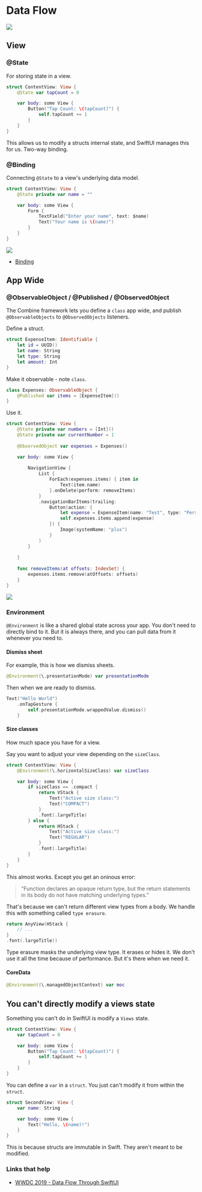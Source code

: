 # Data Flow

![](images/dataflow.png)

## View

### @State

For storing state in a view.

```swift
struct ContentView: View {
    @State var tapCount = 0

    var body: some View {
        Button("Tap Count: \(tapCount)") {
            self.tapCount += 1
        }
    }
}
```

This allows us to modify a structs internal state, and SwiftUI manages this for us. Two-way binding.

### @Binding

Connecting `@State` to a view's underlying data model.

```swift
struct ContentView: View {
    @State private var name = ""

    var body: some View {
        Form {
            TextField("Enter your name", text: $name)
            Text("Your name is \(name)")
        }
    }
}
```

![](images/bindstate.gif)

- [Binding](https://www.hackingwithswift.com/books/ios-swiftui/creating-a-custom-component-with-binding)

## App Wide

### @ObservableObject / @Published / @ObservedObject

The Combine framework lets you define a `class` app wide, and publish `@ObservableObjects` to `@ObservedObjects` listeners.

Define a struct.

```swift
struct ExpenseItem: Identifiable {
    let id = UUID()
    let name: String
    let type: String
    let amount: Int
}
```

Make it observable - note `class`.

```swift
class Expenses: ObservableObject {
    @Published var items = [ExpenseItem]()
}
```

Use it.

```swift
struct ContentView: View {
    @State private var numbers = [Int]()
    @State private var currentNumber = 1
    
    @ObservedObject var expenses = Expenses()

    var body: some View {
        
        NavigationView {
            List {
                ForEach(expenses.items) { item in
                    Text(item.name)
                }.onDelete(perform: removeItems)
            }
            .navigationBarItems(trailing:
                Button(action: {
                    let expense = ExpenseItem(name: "Test", type: "Personal", amount: 5)
                    self.expenses.items.append(expense)
                }) {
                    Image(systemName: "plus")
                }
            )
        }
        
    }
    
    func removeItems(at offsets: IndexSet) {
        expenses.items.remove(atOffsets: offsets)
    }
}
```

![](images/observable1.gif)


### Environment

`@Environment` is like a shared global state across your app. You don't need to directly bind to it. But it is always there, and you can pull data from it whenever you need to.

#### Dismiss sheet

For example, this is how we dismiss sheets.

```swift
@Environment(\.presentationMode) var presentationMode
```

Then when we are ready to dismiss.

```swift
Text("Hello World")
    .onTapGesture {
        self.presentationMode.wrappedValue.dismiss()
    }
```

#### Size classes

How much space you have for a view.

Say you want to adjust your view depending on the `sizeClass`.

```swift
struct ContentView: View {
    @Environment(\.horizontalSizeClass) var sizeClass

    var body: some View {
        if sizeClass == .compact {
            return VStack {
                Text("Active size class:")
                Text("COMPACT")
            }
            .font(.largeTitle)
        } else {
            return HStack {
                Text("Active size class:")
                Text("REGULAR")
            }
            .font(.largeTitle)
        }
    }
}
```

This almost works. Except you get an oninous error: 

 > “Function declares an opaque return type, but the return statements in its body do not have matching underlying types.”
 
That's because we can't return different view types from a body. We handle this with something called `type erasure`.

```swift
return AnyView(HStack {
    // ...
}
.font(.largeTitle))
```

Type erasure masks the underlying view type. It erases or hides it. We don't use it all the time because of performance. But it's there when we need it.



#### CoreData

```swift
@Environment(\.managedObjectContext) var moc
```




## You can't directly modify a views state

Something you can't do in SwiftUI is modify a `Views` state.

```swift
struct ContentView: View {
    var tapCount = 0

    var body: some View {
        Button("Tap Count: \(tapCount)") {
            self.tapCount += 1
        }
    }
}
```

You can define a `var` in a `struct`. You just can't modify it from within the `struct`. 

```swift
struct SecondView: View {
    var name: String

    var body: some View {
        Text("Hello, \(name)!")
    }
}
```


This is because structs are immutable in Swift. They aren't meant to be modified.


### Links that help
- [WWDC 2019 - Data Flow Through SwiftUI](https://developer.apple.com/videos/play/wwdc2019/226/)
